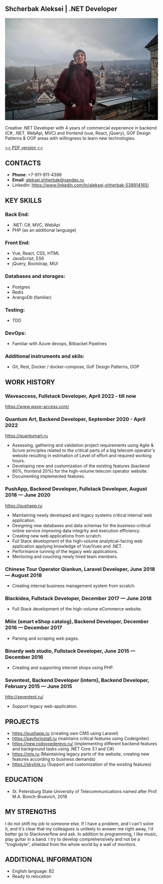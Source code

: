 ## Shcherbak Aleksei | .NET Developer

![avatar](./ava.jpg)

Creative .NET Developer with 4 years of commercial experience in backend (C#, .NET, WebApi, MVC) and frontend (vue, React, jQuery), 
GOF Design Patterns & OOP areas with willingness to learn new technologies.

[>> PDF version <<](./README.pdf)

## CONTACTS
* **Phone**: +7-911-911-4396
* **Email**: aleksej.shherbak@yandex.ru
* LinkedIn: https://www.linkedin.com/in/aleksej-shherbak-538914165/

## KEY SKILLS

### **Back End**:
* .NET: C#, MVC, WebApi
* PHP (as an additional language)

### **Front End**:
* Vue, React, CSS, HTML
* JavaScript, ES6
* jQuery, Bootstrap, MUI

### **Databases and storages**: 
* Postgres
* Redis
* ArangoDb (familiar)

### **Testing**:
* TDD

### **DevOps**:
* Familiar with Azure devops, Bitbacket Pipelines

### **Additional instruments and skils**:
* Git, Rest, Docker / docker-compose, GoF Design Patterns, OOP

## WORK HISTORY

### **Waveaccess, Fullstack Developer,  April 2022 - till now** 
https://www.wave-access.com/

### **Quantum Art, Backend Developer, September 2020 - April 2022** 
 https://quantumart.ru 

* Assessing, gathering and validation project requirements using Agile & Scrum principles related to the critical parts of a big telecom operator's website resulting in estimation of Level of effort and required working hours.
* Developing new and customization of the existing features (backend 80%, frontend 20%) for the high-volume telecom operator website.
* Documenting implemented features.

### **PushApp, Backend Developer, Fullstack Developer, August 2018 — June 2020** 
https://pushapp.ru

* Maintaining newly developed and legacy systems critical internal web application.
* Designing new databases and data schemas for the business-critical online service improving data integrity and execution efficiency.
* Creating new web applications from scratch.
* Full Stack development of the high-volume analytical-facing web application applying knowledge of Vue/Vuex and .NET.
* Performance tunning of the legacy web applications.
* Mentoring and couching newly hired team members.

### **Chinese Tour Operator Qiankun, Laravel Developer, June 2018 — August 2018** 
* Creating internal business management system from scratch.

### **Blackidea, Fullstack Developer, December 2017 — June 2018** 
* Full Stack development of the high-volume eCommerce website.

### **Miiix (smart eShop catalog), Backend Developer, December 2016 — December 2017**
* Parsing and scraping web pages. 

### **Binardy web studio, Fullstack Developer, June 2015 — December 2016**
* Creating and supporting internet shops using PHP.

### **Seventest, Backend Developer (intern), Backend Developer, February 2015 — June 2015** 
http://seventest.ru/ 

* Support legacy web-application. 

## PROJECTS
* https://pushapp.ru (creating own CMS using Laravel)
* https://payforinstall.ru (maintains critical features using Codeigniter)
* https://new.rodovoederevo.ru/ (implementing different backend features and background tasks using .NET Core 3.1 and C#)
* https://mts.ru (Maintaining legacy parts of the website, creating new features according to business demands)
* https://skylink.ru (Support and customization of the existing features)

## EDUCATION
* St. Petersburg State University of Telecommunications named after Prof. M.A. Bonch-Bruevich, 2018

## MY STRENGTHS
I do not shift my job to someone else. If I have a problem, and I can't solve it, and it's clear that
my colleagues is unlikely to answer me right away, I'd better go to Stackoverflow and ask.
In addition to programming, I like music, play guitar in a band. I try to develop
comprehensively and not be a "troglodyte", shielded from the whole world by a wall of monitors.

## ADDITIONAL INFORMATION
* English language: B2
* Ready to relocation
